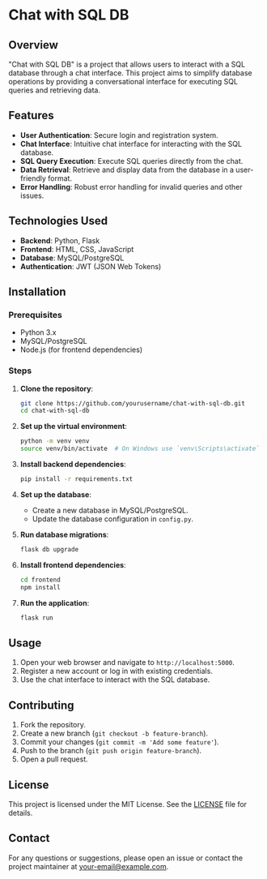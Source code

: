 # Chat with SQL DB

## Overview
"Chat with SQL DB" is a project that allows users to interact with a SQL database through a chat interface. This project aims to simplify database operations by providing a conversational interface for executing SQL queries and retrieving data.

## Features
- **User Authentication**: Secure login and registration system.
- **Chat Interface**: Intuitive chat interface for interacting with the SQL database.
- **SQL Query Execution**: Execute SQL queries directly from the chat.
- **Data Retrieval**: Retrieve and display data from the database in a user-friendly format.
- **Error Handling**: Robust error handling for invalid queries and other issues.

## Technologies Used
- **Backend**: Python, Flask
- **Frontend**: HTML, CSS, JavaScript
- **Database**: MySQL/PostgreSQL
- **Authentication**: JWT (JSON Web Tokens)

## Installation

### Prerequisites
- Python 3.x
- MySQL/PostgreSQL
- Node.js (for frontend dependencies)

### Steps
1. **Clone the repository**:
    ```sh
    git clone https://github.com/yourusername/chat-with-sql-db.git
    cd chat-with-sql-db
    ```

2. **Set up the virtual environment**:
    ```sh
    python -m venv venv
    source venv/bin/activate  # On Windows use `venv\Scripts\activate`
    ```

3. **Install backend dependencies**:
    ```sh
    pip install -r requirements.txt
    ```

4. **Set up the database**:
    - Create a new database in MySQL/PostgreSQL.
    - Update the database configuration in `config.py`.

5. **Run database migrations**:
    ```sh
    flask db upgrade
    ```

6. **Install frontend dependencies**:
    ```sh
    cd frontend
    npm install
    ```

7. **Run the application**:
    ```sh
    flask run
    ```

## Usage
1. Open your web browser and navigate to `http://localhost:5000`.
2. Register a new account or log in with existing credentials.
3. Use the chat interface to interact with the SQL database.

## Contributing
1. Fork the repository.
2. Create a new branch (`git checkout -b feature-branch`).
3. Commit your changes (`git commit -m 'Add some feature'`).
4. Push to the branch (`git push origin feature-branch`).
5. Open a pull request.

## License
This project is licensed under the MIT License. See the [LICENSE](LICENSE) file for details.

## Contact
For any questions or suggestions, please open an issue or contact the project maintainer at your-email@example.com.